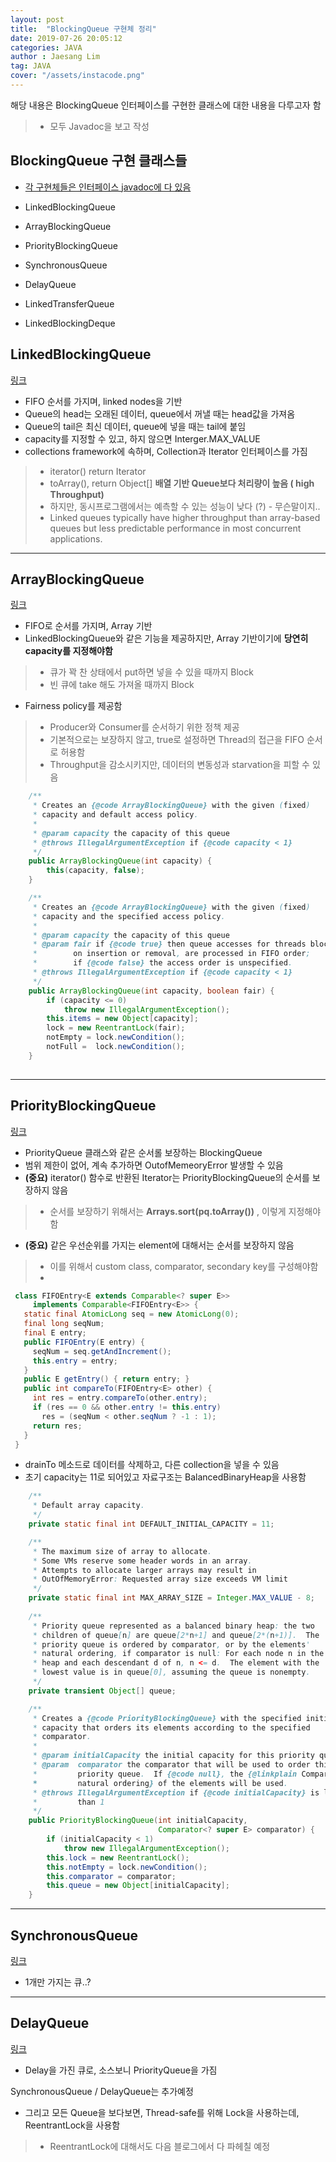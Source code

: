 ```yaml
---
layout: post
title:  "BlockingQueue 구현체 정리"
date: 2019-07-26 20:05:12
categories: JAVA
author : Jaesang Lim
tag: JAVA
cover: "/assets/instacode.png"
---
```


해당 내용은 BlockingQueue 인터페이스를 구현한 클래스에 대한 내용을 다루고자 함
> - 모두 Javadoc을 보고 작성

## BlockingQueue 구현 클래스들
- [각 구현체들은 인터페이스 javadoc에 다 있음](https://docs.oracle.com/javase/8/docs/api/?java/util/concurrent/BlockingQueue.html)

- LinkedBlockingQueue
- ArrayBlockingQueue
- PriorityBlockingQueue
- SynchronousQueue
- DelayQueue
- LinkedTransferQueue
- LinkedBlockingDeque


## LinkedBlockingQueue
[링크](https://docs.oracle.com/javase/8/docs/api/java/util/concurrent/LinkedBlockingQueue.html)

- FIFO 순서를 가지며, linked nodes을 기반
- Queue의 head는 오래된 데이터, queue에서 꺼낼 때는 head값을 가져옴
- Queue의 tail은 최신 데이터, queue에 넣을 때는 tail에 붙임 
- capacity를 지정할 수 있고, 하지 않으면 Interger.MAX_VALUE
- collections framework에 속하며, Collection과 Iterator 인터페이스를 가짐
> - iterator() return Iterator<E>
> - toArray(), return Object[]
**배열 기반 Queue보다 처리량이 높음 ( high Throughput)**
> - 하지만, 동시프로그램에서는 예측할 수 있는 성능이 낮다 (?) - 무슨말이지..
> - Linked queues typically have higher throughput than array-based queues but less predictable performance in most concurrent applications.

---

## ArrayBlockingQueue
[링크](https://docs.oracle.com/javase/8/docs/api/?java/util/concurrent/ArrayBlockingQueue.html)

- FIFO로 순서를 가지며, Array 기반
- LinkedBlockingQueue와 같은 기능을 제공하지만, Array 기반이기에 **당연히 capacity를 지정해야함**
> - 큐가 꽉 찬 상태에서 put하면 넣을 수 있을 때까지 Block 
> - 빈 큐에 take 해도 가져올 때까지 Block

- Fairness policy를 제공함 
> - Producer와 Consumer를 순서하기 위한 정책 제공
> - 기본적으로는 보장하지 않고, true로 설정하면 Thread의 접근을 FIFO 순서로 허용함
> - Throughput을 감소시키지만, 데이터의 변동성과 starvation을 피할 수 있음 
```java
    /**
     * Creates an {@code ArrayBlockingQueue} with the given (fixed)
     * capacity and default access policy.
     *
     * @param capacity the capacity of this queue
     * @throws IllegalArgumentException if {@code capacity < 1}
     */
    public ArrayBlockingQueue(int capacity) {
        this(capacity, false);
    }

    /**
     * Creates an {@code ArrayBlockingQueue} with the given (fixed)
     * capacity and the specified access policy.
     *
     * @param capacity the capacity of this queue
     * @param fair if {@code true} then queue accesses for threads blocked
     *        on insertion or removal, are processed in FIFO order;
     *        if {@code false} the access order is unspecified.
     * @throws IllegalArgumentException if {@code capacity < 1}
     */
    public ArrayBlockingQueue(int capacity, boolean fair) {
        if (capacity <= 0)
            throw new IllegalArgumentException();
        this.items = new Object[capacity];
        lock = new ReentrantLock(fair);
        notEmpty = lock.newCondition();
        notFull =  lock.newCondition();
    }
    
```

---

## PriorityBlockingQueue
[링크](https://docs.oracle.com/javase/8/docs/api/java/util/concurrent/PriorityBlockingQueue.html)

- PriorityQueue 클래스와 같은 순서롤 보장하는 BlockingQueue
- 범위 제한이 없어, 계속 추가하면 OutofMemeoryError 발생할 수 있음 
- **(중요)** iterator() 함수로 반환된 Iterator는 PriorityBlockingQueue의 순서를 보장하지 않음
> - 순서를 보장하기 위해서는 **Arrays.sort(pq.toArray())** , 이렇게 지정해야함
- **(중요)** 같은 우선순위를 가지는 element에 대해서는 순서를 보장하지 않음
> - 이를 위해서 custom class, comparator, secondary key를 구성해야함 
> - 
  ```java
   class FIFOEntry<E extends Comparable<? super E>>
       implements Comparable<FIFOEntry<E>> {
     static final AtomicLong seq = new AtomicLong(0);
     final long seqNum;
     final E entry;
     public FIFOEntry(E entry) {
       seqNum = seq.getAndIncrement();
       this.entry = entry;
     }
     public E getEntry() { return entry; }
     public int compareTo(FIFOEntry<E> other) {
       int res = entry.compareTo(other.entry);
       if (res == 0 && other.entry != this.entry)
         res = (seqNum < other.seqNum ? -1 : 1);
       return res;
     }
   }
  ```

- drainTo 메소드로 데이터를 삭제하고, 다른 collection을 넣을 수 있음
- 초기 capacity는 11로 되어있고 자료구조는 BalancedBinaryHeap을 사용함

```java
    /**
     * Default array capacity.
     */
    private static final int DEFAULT_INITIAL_CAPACITY = 11;

    /**
     * The maximum size of array to allocate.
     * Some VMs reserve some header words in an array.
     * Attempts to allocate larger arrays may result in
     * OutOfMemoryError: Requested array size exceeds VM limit
     */
    private static final int MAX_ARRAY_SIZE = Integer.MAX_VALUE - 8;
    
    /**
     * Priority queue represented as a balanced binary heap: the two
     * children of queue[n] are queue[2*n+1] and queue[2*(n+1)].  The
     * priority queue is ordered by comparator, or by the elements'
     * natural ordering, if comparator is null: For each node n in the
     * heap and each descendant d of n, n <= d.  The element with the
     * lowest value is in queue[0], assuming the queue is nonempty.
     */
    private transient Object[] queue;

    /**
     * Creates a {@code PriorityBlockingQueue} with the specified initial
     * capacity that orders its elements according to the specified
     * comparator.
     *
     * @param initialCapacity the initial capacity for this priority queue
     * @param  comparator the comparator that will be used to order this
     *         priority queue.  If {@code null}, the {@linkplain Comparable
     *         natural ordering} of the elements will be used.
     * @throws IllegalArgumentException if {@code initialCapacity} is less
     *         than 1
     */
    public PriorityBlockingQueue(int initialCapacity,
                                 Comparator<? super E> comparator) {
        if (initialCapacity < 1)
            throw new IllegalArgumentException();
        this.lock = new ReentrantLock();
        this.notEmpty = lock.newCondition();
        this.comparator = comparator;
        this.queue = new Object[initialCapacity];
    }

```

---

## SynchronousQueue
[링크](https://docs.oracle.com/javase/8/docs/api/java/util/concurrent/SynchronousQueue.html)

- 1개만 가지는 큐..?
 

--- 
## DelayQueue
[링크](https://docs.oracle.com/javase/8/docs/api/java/util/concurrent/DelayQueue.html)

- Delay을 가진 큐로, 소스보니 PriorityQueue을 가짐


SynchronousQueue / DelayQueue는 추가예정 

- 그리고 모든 Queue을 보다보면, Thread-safe를 위해 Lock을 사용하는데, ReentrantLock을 사용함
> - ReentrantLock에 대해서도 다음 블로그에서 다 파헤칠 예정
